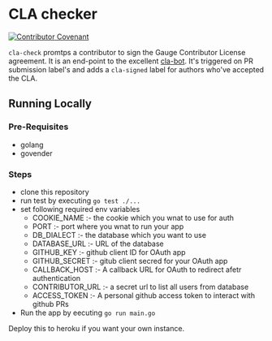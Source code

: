 # CLA checker

[![Contributor Covenant](https://img.shields.io/badge/Contributor%20Covenant-v1.4%20adopted-ff69b4.svg)](CODE_OF_CONDUCT.md)

`cla-check` promtps a contributor to sign the Gauge Contributor License agreement. It is an end-point to the excellent [cla-bot](https://github.com/ColinEberhardt/cla-bot). It's triggered on PR submission label's and adds a `cla-signed` label for authors who've accepted the CLA. 

## Running Locally

### Pre-Requisites

* golang
* govender

### Steps

* clone this repository
* run test by executing `go test ./...`
* set following required env variables
  * COOKIE_NAME :- the cookie which you wnat to use for auth 
  * PORT :- port where you wnat to run your app
  * DB_DIALECT :- the database which you want to use
  * DATABASE_URL :- URL of the database
  * GITHUB_KEY :- github client ID for OAuth app
  * GITHUB_SECRET :- gitub client secred for your OAuth app
  * CALLBACK_HOST :- A callback URL for OAuth to redirect afetr authentication
  * CONTRIBUTOR_URL :- a secret url to list all users from database
  * ACCESS_TOKEN :- A personal github access token to interact with github PRs
* Run the app by eecuting `go run main.go`

Deploy this to heroku if you want your own instance.
